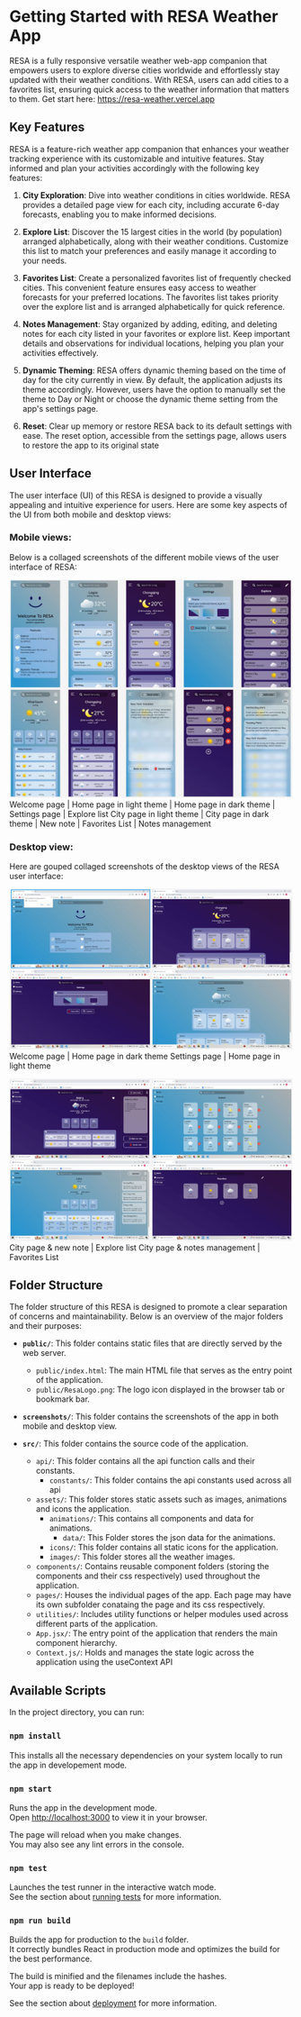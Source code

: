 # Getting Started with RESA Weather App

RESA is a fully responsive versatile weather web-app companion that empowers users to explore diverse cities worldwide and effortlessly stay updated with their weather conditions. With RESA, users can add cities to a favorites list, ensuring quick access to the weather information that matters to them. Get start here: https://resa-weather.vercel.app

## Key Features
RESA is a feature-rich weather app companion that enhances your weather tracking experience with its customizable and intuitive features. Stay informed and plan your activities accordingly with the following key features:

1. **City Exploration**: Dive into weather conditions in cities worldwide. RESA provides a detailed page view for each city, including accurate 6-day forecasts, enabling you to make informed decisions.

2. **Explore List**: Discover the 15 largest cities in the world (by population) arranged alphabetically, along with their weather conditions. Customize this list to match your preferences and easily manage it according to your needs.

3. **Favorites List**: Create a personalized favorites list of frequently checked cities. This convenient feature ensures easy access to weather forecasts for your preferred locations. The favorites list takes priority over the explore list and is arranged alphabetically for quick reference.

4. **Notes Management**: Stay organized by adding, editing, and deleting notes for each city listed in your favorites or explore list. Keep important details and observations for individual locations, helping you plan your activities effectively.

5. **Dynamic Theming**: RESA offers dynamic theming based on the time of day for the city currently in view. By default, the application adjusts its theme accordingly. However, users have the option to manually set the theme to Day or Night or choose the dynamic theme setting from the app's settings page.

6. **Reset**: Clear up memory or restore RESA back to its default settings with ease. The reset option, accessible from the settings page, allows users to restore the app to its original state
 


## User Interface
The user interface (UI) of this RESA is designed to provide a visually appealing and intuitive experience for users. Here are some key aspects of the UI from both mobile and desktop views:

### Mobile views:
Below is a collaged screenshots of the different mobile views of the user interface of RESA:

![8 different views of RESA on mobile](screenshots/mobile-views.JPG)
Welcome page | Home page in light theme | Home page in dark theme | Settings page | Explore list
City page in light theme | City page in dark theme | New note | Favorites List | Notes management


### Desktop view:
Here are gouped collaged screenshots of the desktop views of the RESA user interface:

![4 different views of RESA on desktop](screenshots/desktop-views1.JPG)
Welcome page | Home page in dark theme
Settings page | Home page in light theme

![4 different views of RESA on desktop](screenshots/desktop-views2.JPG)
City page & new note | Explore list
City page & notes management | Favorites List



## Folder Structure
The folder structure of this RESA is designed to promote a clear separation of concerns and maintainability. Below is an overview of the major folders and their purposes:
* **`public/`**: This folder contains static files that are directly served by the web server.
  * `public/index.html`: The main HTML file that serves as the entry point of the application.
  * `public/ResaLogo.png`: The logo icon displayed in the browser tab or bookmark bar.

* **`screenshots/`**: This folder contains the screenshots of the app in both mobile and desktop view.

* **`src/`**: This folder contains the source code of the application.
  * `api/`: This folder contains all the api function calls and their constants.
    * `constants/`: This folder contains the api constants used across all api
  * `assets/`: This folder stores static assets such as images, animations and icons the application.
    * `animations/`: This contains all components and data for animations.
      * `data/`: This Folder stores the json data for the animations.
    * `icons/`: This folder contains all static icons for the application.
    * `images/`: This folder stores all the weather images.
  * `components/`: Contains reusable component folders (storing the components and their css respectively) used throughout the application.
  * `pages/`: Houses the individual pages of the app. Each page may have its own subfolder conataing the page and its css respectively.
  * `utilities/`: Includes utility functions or helper modules used across different parts of the application.
  * `App.jsx/`: The entry point of the application that renders the main component hierarchy.
  * `Context.js/`: Holds and manages the state logic across the application using the useContext API



## Available Scripts

In the project directory, you can run:

### `npm install`

This installs all the necessary dependencies on your system locally to run the app in developement mode. 

### `npm start`

Runs the app in the development mode.\
Open [http://localhost:3000](http://localhost:3000) to view it in your browser.

The page will reload when you make changes.\
You may also see any lint errors in the console.

### `npm test`

Launches the test runner in the interactive watch mode.\
See the section about [running tests](https://facebook.github.io/create-react-app/docs/running-tests) for more information.

### `npm run build`

Builds the app for production to the `build` folder.\
It correctly bundles React in production mode and optimizes the build for the best performance.

The build is minified and the filenames include the hashes.\
Your app is ready to be deployed!

See the section about [deployment](https://facebook.github.io/create-react-app/docs/deployment) for more information.

